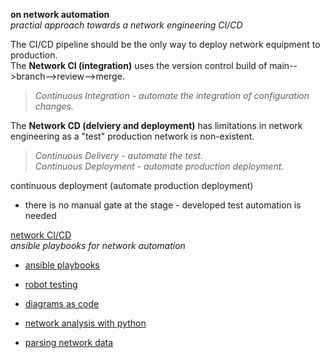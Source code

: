 **on network automation**  
 _practial approach towards a network engineering CI/CD_  
 
The CI/CD pipeline should be the only way to deploy network equipment to production.  
The **Network CI (integration)** uses the version control build of main-->branch-->review-->merge.  
>_Continuous Integration - automate the integration of configuration changes._  

The **Network CD (delviery and deployment)** has limitations in network engineering as a "test" production network is non-existent.  
>_Continuous Delivery - automate the test._  
>_Continuous Deployment - automate production deployment._  

 continuous deployment (automate production deployment)    
* there is no manual gate at the stage - developed test automation is needed 

[network CI/CD](https://github.com/sdncoder/network-ci-cd)  
_ansible playbooks for network automation_  
* [ansible playbooks](https://github.com/sdncoder/playbooks)  


* [robot testing](https://github.com/sdncoder/robot)  
* [diagrams as code](https://github.com/sdncoder/diagrams)
* [network analysis with python](https://github.com/sdncoder/sr-te-networkx)  
* [parsing network data](https://github.com/sdncoder/text-parsing)  










 
